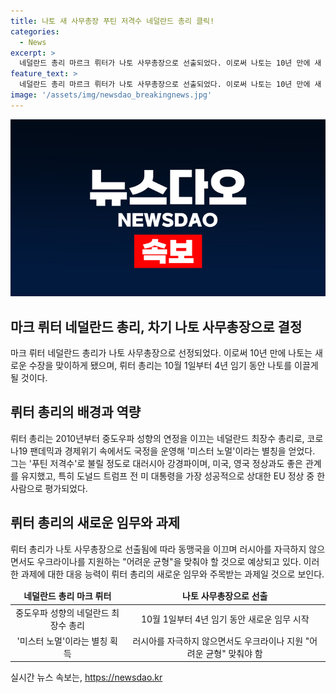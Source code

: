 ```yaml
---
title: 나토 새 사무총장 푸틴 저격수 네덜란드 총리 클릭!
categories:
  - News
excerpt: >
  네덜란드 총리 마르크 뤼터가 나토 사무총장으로 선출되었다. 이로써 나토는 10년 만에 새 수장을 맞이하며, 뤼터는 10월 1일부터 4년 임기 동안 이를 이끌 예정이다. 중도우파 성향의 연정을 이끈 뤼터는 국정 운영을 통해 미스터 노멀이라는 별칭을 받았으며, 러시아와 우크라이나 사이의 어려운 균형을 맞춰야 할 것으로 전망되고 있다. 그의 나토 수장 지명은 불확실한 국제정세에 안정을 추구한 결정으로 해석된다.
feature_text: >
  네덜란드 총리 마르크 뤼터가 나토 사무총장으로 선출되었다. 이로써 나토는 10년 만에 새 수장을 맞이하며, 뤼터는 10월 1일부터 4년 임기 동안 이를 이끌 예정이다. 중도우파 성향의 연정을 이끈 뤼터는 국정 운영을 통해 미스터 노멀이라는 별칭을 받았으며, 러시아와 우크라이나 사이의 어려운 균형을 맞춰야 할 것으로 전망되고 있다. 그의 나토 수장 지명은 불확실한 국제정세에 안정을 추구한 결정으로 해석된다.
image: '/assets/img/newsdao_breakingnews.jpg'
---
```


<p><img src="/assets/img/newsdao_breakingnews.jpg" alt="pcversion 속보" /></p>

<h2 data-ke-size="size26">마크 뤼터 네덜란드 총리, 차기 나토 사무총장으로 결정</h2>

<p data-ke-size="size16">마크 뤼터 네덜란드 총리가 나토 사무총장으로 선정되었다. 이로써 10년 만에 나토는 새로운 수장을 맞이하게 됐으며, 뤼터 총리는 10월 1일부터 4년 임기 동안 나토를 이끌게 될 것이다.</p>

<h2 data-ke-size="size26">뤼터 총리의 배경과 역량</h2>

<p data-ke-size="size16">뤼터 총리는 2010년부터 중도우파 성향의 연정을 이끄는 네덜란드 최장수 총리로, 코로나19 팬데믹과 경제위기 속에서도 국정을 운영해 '미스터 노멀'이라는 별칭을 얻었다. 그는 '푸틴 저격수'로 불릴 정도로 대러시아 강경파이며, 미국, 영국 정상과도 좋은 관계를 유지했고, 특히 도널드 트럼프 전 미 대통령을 가장 성공적으로 상대한 EU 정상 중 한 사람으로 평가되었다.</p>

<h2 data-ke-size="size26">뤼터 총리의 새로운 임무와 과제</h2>

<p data-ke-size="size16">뤼터 총리가 나토 사무총장으로 선출됨에 따라 동맹국을 이끄며 러시아를 자극하지 않으면서도 우크라이나를 지원하는 "어려운 균형"을 맞춰야 할 것으로 예상되고 있다. 이러한 과제에 대한 대응 능력이 뤼터 총리의 새로운 임무와 주목받는 과제일 것으로 보인다.</p>

<table>
<thead>
<tr>
<td style="text-align: center; height: 17px;"><b>네덜란드 총리 마크 뤼터</b></td>
<td style="text-align: center; height: 17px;"><b>나토 사무총장으로 선출</b></td>
</tr>
</thead>
<tbody>
<tr>
<td style="text-align: center;">중도우파 성향의 네덜란드 최장수 총리</td>
<td style="text-align: center;">10월 1일부터 4년 임기 동안 새로운 임무 시작</td>
</tr>
<tr>
<td style="text-align: center;">'미스터 노멀'이라는 별칭 획득</td>
<td style="text-align: center;">러시아를 자극하지 않으면서도 우크라이나 지원 "어려운 균형" 맞춰야 함</td>
</tr>
</tbody>
</table>

<p data-ke-size="size16"></p>
실시간 뉴스 속보는, <a href="https://newsdao.kr" rel="dofollow">https://newsdao.kr</a>


